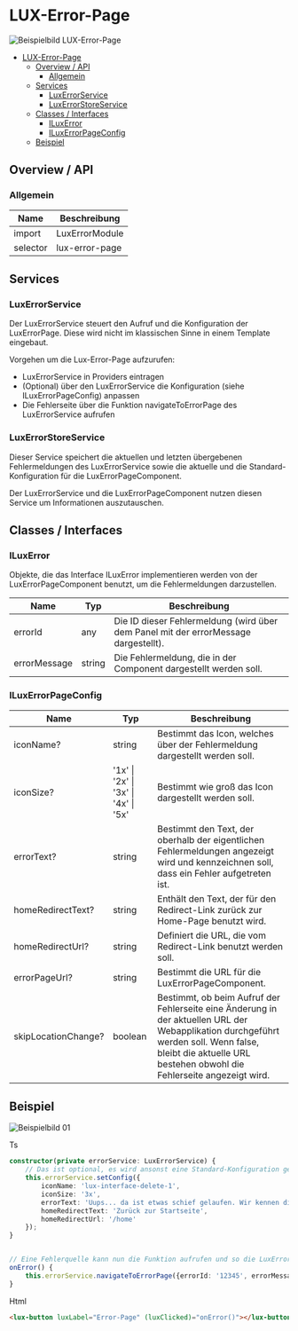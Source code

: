 # LUX-Error-Page

![Beispielbild LUX-Error-Page](https://raw.githubusercontent.com/wiki/IHK-GfI/lux-components/Versions/v15/lux‐error‐page-v15-img.png)

- [LUX-Error-Page](#lux-error-page)
  - [Overview / API](#overview--api)
    - [Allgemein](#allgemein)
  - [Services](#services)
    - [LuxErrorService](#luxerrorservice)
    - [LuxErrorStoreService](#luxerrorstoreservice)
  - [Classes / Interfaces](#classes--interfaces)
    - [ILuxError](#iluxerror)
    - [ILuxErrorPageConfig](#iluxerrorpageconfig)
  - [Beispiel](#beispiel)

## Overview / API

### Allgemein

| Name     | Beschreibung   |
| -------- | -------------- |
| import   | LuxErrorModule |
| selector | lux-error-page |

## Services

### LuxErrorService

Der LuxErrorService steuert den Aufruf und die Konfiguration der LuxErrorPage. Diese wird nicht im klassischen Sinne in einem Template eingebaut.

Vorgehen um die Lux-Error-Page aufzurufen:

- LuxErrorService in Providers eintragen
- (Optional) über den LuxErrorService die Konfiguration (siehe ILuxErrorPageConfig) anpassen
- Die Fehlerseite über die Funktion navigateToErrorPage des LuxErrorService aufrufen

### LuxErrorStoreService

Dieser Service speichert die aktuellen und letzten übergebenen Fehlermeldungen des LuxErrorService sowie die aktuelle und die Standard-Konfiguration für die LuxErrorPageComponent.

Der LuxErrorService und die LuxErrorPageComponent nutzen diesen Service um Informationen auszutauschen.

## Classes / Interfaces

### ILuxError

Objekte, die das Interface ILuxError implementieren werden von der LuxErrorPageComponent benutzt, um die Fehlermeldungen darzustellen.

| Name         | Typ    | Beschreibung                                                                        |
| ------------ | ------ | ----------------------------------------------------------------------------------- |
| errorId      | any    | Die ID dieser Fehlermeldung (wird über dem Panel mit der errorMessage dargestellt). |
| errorMessage | string | Die Fehlermeldung, die in der Component dargestellt werden soll.                    |

### ILuxErrorPageConfig

| Name                | Typ                                  | Beschreibung                                                                                                                                                                                                 |
| ------------------- | ------------------------------------ | ------------------------------------------------------------------------------------------------------------------------------------------------------------------------------------------------------------ |
| iconName?           | string                               | Bestimmt das Icon, welches über der Fehlermeldung dargestellt werden soll.                                                                                                                                   |
| iconSize?           | '1x' \| '2x' \| '3x' \| '4x' \| '5x' | Bestimmt wie groß das Icon dargestellt werden soll.                                                                                                                                                          |
| errorText?          | string                               | Bestimmt den Text, der oberhalb der eigentlichen Fehlermeldungen angezeigt wird und kennzeichnen soll, dass ein Fehler aufgetreten ist.                                                                      |
| homeRedirectText?   | string                               | Enthält den Text, der für den Redirect-Link zurück zur Home-Page benutzt wird.                                                                                                                               |
| homeRedirectUrl?    | string                               | Definiert die URL, die vom Redirect-Link benutzt werden soll.                                                                                                                                                |
| errorPageUrl?       | string                               | Bestimmt die URL für die LuxErrorPageComponent.                                                                                                                                                              |
| skipLocationChange? | boolean                              | Bestimmt, ob beim Aufruf der Fehlerseite eine Änderung in der aktuellen URL der Webapplikation durchgeführt werden soll. Wenn false, bleibt die aktuelle URL bestehen obwohl die Fehlerseite angezeigt wird. |

## Beispiel

![Beispielbild 01](https://raw.githubusercontent.com/wiki/IHK-GfI/lux-components/Versions/v15/lux‐error‐page-v15-img-01.png)

Ts

```typescript
constructor(private errorService: LuxErrorService) {
    // Das ist optional, es wird ansonst eine Standard-Konfiguration gewählt. Die einzelnen Felder sind ebenfalls alle optional.
    this.errorService.setConfig({
        iconName: 'lux-interface-delete-1',
        iconSize: '3x',
        errorText: 'Uups... da ist etwas schief gelaufen. Wir kennen die Fehlerdetails bereits und kümmern uns darum.',
        homeRedirectText: 'Zurück zur Startseite',
        homeRedirectUrl: '/home'
    });
}


// Eine Fehlerquelle kann nun die Funktion aufrufen und so die LuxErrorPageComponent aufrufen
onError() {
    this.errorService.navigateToErrorPage({errorId: '12345', errorMessage: 'Fehler XY'});
}
```

Html

```html
<lux-button luxLabel="Error-Page" (luxClicked)="onError()"></lux-button>
```

